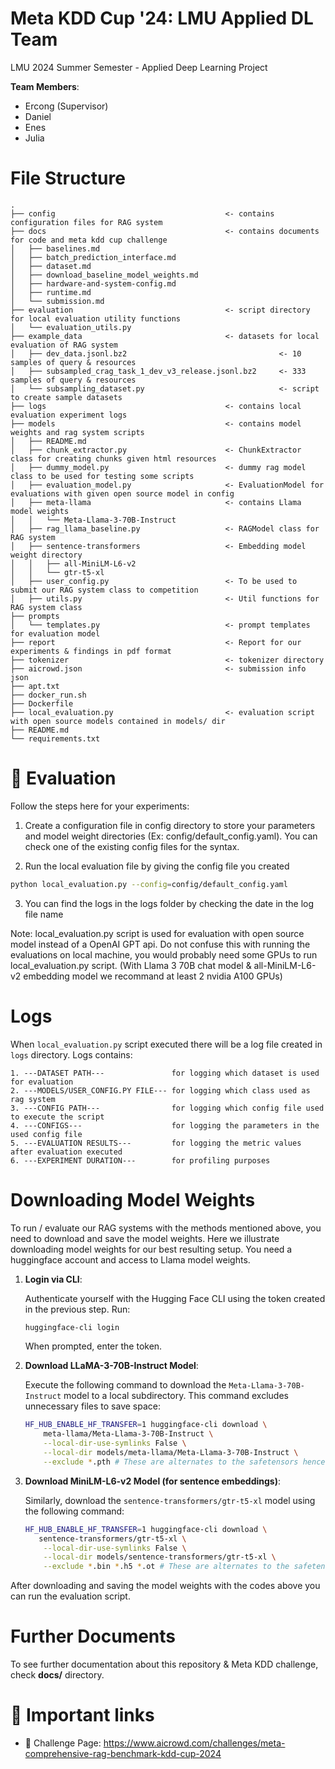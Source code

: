 # Meta KDD Cup '24: LMU Applied DL Team

LMU 2024 Summer Semester - Applied Deep Learning Project

**Team Members**:
* Ercong (Supervisor)
* Daniel
* Enes
* Julia

# File Structure
```
.
├── config                                      <- contains configuration files for RAG system 
├── docs                                        <- contains documents for code and meta kdd cup challenge
│   ├── baselines.md
│   ├── batch_prediction_interface.md
│   ├── dataset.md
│   ├── download_baseline_model_weights.md
│   ├── hardware-and-system-config.md
│   ├── runtime.md
│   └── submission.md
├── evaluation                                  <- script directory for local evaluation utility functions
│   └── evaluation_utils.py
├── example_data                                <- datasets for local evaluation of RAG system
│   ├── dev_data.jsonl.bz2                                  <- 10 samples of query & resources
│   ├── subsampled_crag_task_1_dev_v3_release.jsonl.bz2     <- 333 samples of query & resources
│   └── subsampling_dataset.py                              <- script to create sample datasets
├── logs                                        <- contains local evaluation experiment logs
├── models                                      <- contains model weights and rag system scripts
│   ├── README.md
│   ├── chunk_extractor.py                      <- ChunkExtractor class for creating chunks given html resources
│   ├── dummy_model.py                          <- dummy rag model class to be used for testing some scripts
│   ├── evaluation_model.py                     <- EvaluationModel for evaluations with given open source model in config
│   ├── meta-llama                              <- contains Llama model weights
│   │   └── Meta-Llama-3-70B-Instruct
│   ├── rag_llama_baseline.py                   <- RAGModel class for RAG system
│   ├── sentence-transformers                   <- Embedding model weight directory
│   │   ├── all-MiniLM-L6-v2
│   │   └── gtr-t5-xl
│   ├── user_config.py                          <- To be used to submit our RAG system class to competition
│   ├── utils.py                                <- Util functions for RAG system class
├── prompts
│   └── templates.py                            <- prompt templates for evaluation model
├── report                                      <- Report for our experiments & findings in pdf format
├── tokenizer                                   <- tokenizer directory
├── aicrowd.json                                <- submission info json
├── apt.txt
├── docker_run.sh
├── Dockerfile
├── local_evaluation.py                         <- evaluation script with open source models contained in models/ dir
├── README.md
└── requirements.txt
```

# 📏 Evaluation

Follow the steps here for your experiments:

1. Create a configuration file in config directory to store your parameters and model weight directories (Ex: config/default_config.yaml). You can check one of the existing config files for the syntax.

2. Run the local evaluation file by giving the config file you created
```bash
python local_evaluation.py --config=config/default_config.yaml
```

3. You can find the logs in the logs folder by checking the date in the log file name

Note: local_evaluation.py script is used for evaluation with open source model instead of a OpenAI GPT api. Do not confuse this with running the evaluations on local machine, you would probably need some GPUs to run local_evaluation.py script. (With Llama 3 70B chat model & all-MiniLM-L6-v2 embedding model we recommand at least 2 nvidia A100 GPUs)

# Logs

When `local_evaluation.py` script executed there will be a log file created in `logs` directory.
Logs contains:
```
1. ---DATASET PATH---               for logging which dataset is used for evaluation
2. ---MODELS/USER_CONFIG.PY FILE--- for logging which class used as rag system
3. ---CONFIG PATH---                for logging which config file used to execute the script
4. ---CONFIGS---                    for logging the parameters in the used config file
5. ---EVALUATION RESULTS---         for logging the metric values after evaluation executed
6. ---EXPERIMENT DURATION---        for profiling purposes
```

# Downloading Model Weights

To run / evaluate our RAG systems with the methods mentioned above, you need to download and save the model weights.
Here we illustrate downloading model weights for our best resulting setup.
You need a huggingface account and access to Llama model weights.

1. **Login via CLI**:
   
   Authenticate yourself with the Hugging Face CLI using the token created in the previous step. Run:

   ```bash
   huggingface-cli login
   ```

   When prompted, enter the token.

2. **Download LLaMA-3-70B-Instruct Model**:

   Execute the following command to download the `Meta-Llama-3-70B-Instruct` model to a local subdirectory. This command excludes unnecessary files to save space:

   ```bash
   HF_HUB_ENABLE_HF_TRANSFER=1 huggingface-cli download \
       meta-llama/Meta-Llama-3-70B-Instruct \
       --local-dir-use-symlinks False \
       --local-dir models/meta-llama/Meta-Llama-3-70B-Instruct \
       --exclude *.pth # These are alternates to the safetensors hence not needed
   ```

3. **Download MiniLM-L6-v2 Model (for sentence embeddings)**:

   Similarly, download the `sentence-transformers/gtr-t5-xl` model using the following command:

   ```bash
   HF_HUB_ENABLE_HF_TRANSFER=1 huggingface-cli download \
      sentence-transformers/gtr-t5-xl \
       --local-dir-use-symlinks False \
       --local-dir models/sentence-transformers/gtr-t5-xl \
       --exclude *.bin *.h5 *.ot # These are alternates to the safetensors hence not needed
   ```

After downloading and saving the model weights with the codes above you can run the evaluation script.

# Further Documents

To see further documentation about this repository & Meta KDD challenge, check **docs/** directory.

# 📎 Important links

- 💪 Challenge Page: https://www.aicrowd.com/challenges/meta-comprehensive-rag-benchmark-kdd-cup-2024
